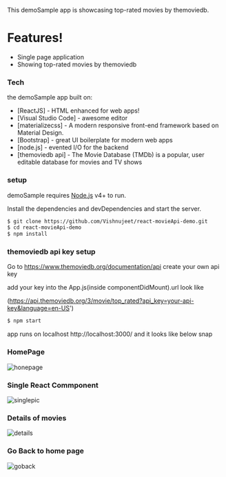 This demoSample app is showcasing top-rated movies by themoviedb.

#  Features!

  - Single page application 
  - Showing top-rated movies by themoviedb

### Tech

the demoSample app built on:

* [ReactJS] - HTML enhanced for web apps!
* [Visual Studio Code] - awesome editor
* [materializecss] - A modern responsive front-end framework based on Material Design.
* [Bootstrap] - great UI boilerplate for modern web apps
* [node.js] - evented I/O for the backend
* [themoviedb api] - The Movie Database (TMDb) is a popular, user editable database for movies and TV shows

### setup

demoSample requires [Node.js](https://nodejs.org/) v4+ to run.

Install the dependencies and devDependencies and start the server.

```sh
$ git clone https://github.com/Vishnujeet/react-movieApi-demo.git
$ cd react-movieApi-demo
$ npm install 
```

### themoviedb api key setup
Go to  https://www.themoviedb.org/documentation/api create your own api key 

add your key into the App.js(inside componentDidMount).url look like 

(https://api.themoviedb.org/3/movie/top_rated?api_key=your-api-key&language=en-US')

```sh
$ npm start
```
app runs on localhost  http://localhost:3000/ and it looks like below snap

### HomePage

![honepage](https://user-images.githubusercontent.com/42546837/45284691-c84d4480-b4fe-11e8-9c70-3bb59d0db9a7.JPG)


### Single React Commponent

![singlepic](https://user-images.githubusercontent.com/42546837/45284730-d8fdba80-b4fe-11e8-9107-34d92629064f.JPG)


### Details of movies

![details](https://user-images.githubusercontent.com/42546837/45284751-e3b84f80-b4fe-11e8-98ac-f230aeca32e5.JPG)


### Go Back to home page

![goback](https://user-images.githubusercontent.com/42546837/45284763-ef0b7b00-b4fe-11e8-94df-ed13faa6dbf9.JPG)

